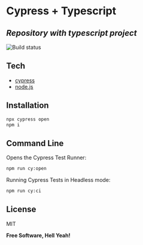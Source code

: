 # Cypress + Typescript
## _Repository with typescript project_

![Build status](https://github.com/adriastephanie/cypress-typescript/actions/workflows/main.yml/badge.svg)

## Tech

- [cypress](https://www.cypress.io)
- [node.js](https://nodejs.org/en/)

## Installation

```sh
npx cypress open
npm i
```


## Command Line

Opens the Cypress Test Runner:

```sh
npm run cy:open
```

Running Cypress Tests in Headless mode:

```sh
npm run cy:ci
```

## License

MIT

**Free Software, Hell Yeah!**